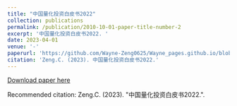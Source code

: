 ```yaml
---
title: "中国量化投资白皮书2022"
collection: publications
permalink: /publication/2010-10-01-paper-title-number-2
excerpt: '中国量化投资白皮书2022. '
date: 2023-04-01
venue: '-'
paperurl: 'https://github.com/Wayne-Zeng0625/Wayne_pages.github.io/blob/d3d2e3eddb282f1827b094d1d54f88fcc5899d54/files/%E4%B8%AD%E5%9B%BD%E9%87%8F%E5%8C%96%E6%8A%95%E8%B5%84%E7%99%BD%E7%9A%AE%E4%B9%A62022.pdf'
citation: 'Zeng.C. (2023). 中国量化投资白皮书2022.'
---
```

[Download paper here]([https://github.com/Wayne-Zeng0625/Wayne_pages.github.io/blob/master/files/%E4%B8%AD%E5%9B%BD%E9%87%8F%E5%8C%96%E6%8A%95%E8%B5%84%E7%99%BD%E7%9A%AE%E4%B9%A62022.pdf])

Recommended citation: Zeng.C. (2023). "中国量化投资白皮书2022.".
